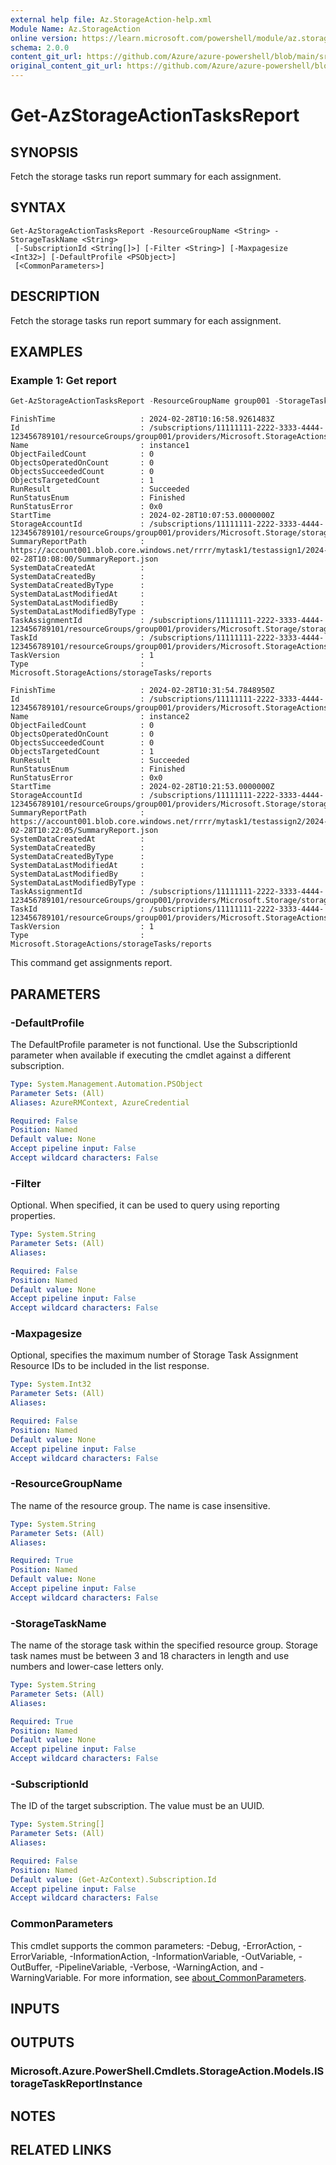 ```yaml
---
external help file: Az.StorageAction-help.xml
Module Name: Az.StorageAction
online version: https://learn.microsoft.com/powershell/module/az.storageaction/get-azstorageactiontasksreport
schema: 2.0.0
content_git_url: https://github.com/Azure/azure-powershell/blob/main/src/StorageAction/StorageAction/help/Get-AzStorageActionTasksReport.md
original_content_git_url: https://github.com/Azure/azure-powershell/blob/main/src/StorageAction/StorageAction/help/Get-AzStorageActionTasksReport.md
---
```


# Get-AzStorageActionTasksReport

## SYNOPSIS
Fetch the storage tasks run report summary for each assignment.

## SYNTAX

```
Get-AzStorageActionTasksReport -ResourceGroupName <String> -StorageTaskName <String>
 [-SubscriptionId <String[]>] [-Filter <String>] [-Maxpagesize <Int32>] [-DefaultProfile <PSObject>]
 [<CommonParameters>]
```

## DESCRIPTION
Fetch the storage tasks run report summary for each assignment.

## EXAMPLES

### Example 1: Get report
```powershell
Get-AzStorageActionTasksReport -ResourceGroupName group001 -StorageTaskName mytask1 | Format-List
```

```output
FinishTime                   : 2024-02-28T10:16:58.9261483Z
Id                           : /subscriptions/11111111-2222-3333-4444-123456789101/resourceGroups/group001/providers/Microsoft.StorageActions/storageTasks/mytask1/reports/instance1
Name                         : instance1
ObjectFailedCount            : 0
ObjectsOperatedOnCount       : 0
ObjectsSucceededCount        : 0
ObjectsTargetedCount         : 1
RunResult                    : Succeeded
RunStatusEnum                : Finished
RunStatusError               : 0x0
StartTime                    : 2024-02-28T10:07:53.0000000Z
StorageAccountId             : /subscriptions/11111111-2222-3333-4444-123456789101/resourceGroups/group001/providers/Microsoft.Storage/storageAccounts/account001
SummaryReportPath            : https://account001.blob.core.windows.net/rrrr/mytask1/testassign1/2024-02-28T10:08:00/SummaryReport.json
SystemDataCreatedAt          : 
SystemDataCreatedBy          : 
SystemDataCreatedByType      : 
SystemDataLastModifiedAt     : 
SystemDataLastModifiedBy     : 
SystemDataLastModifiedByType : 
TaskAssignmentId             : /subscriptions/11111111-2222-3333-4444-123456789101/resourceGroups/group001/providers/Microsoft.Storage/storageAccounts/account001/storageTaskAssignments/testassign1
TaskId                       : /subscriptions/11111111-2222-3333-4444-123456789101/resourceGroups/group001/providers/Microsoft.StorageActions/storageTasks/mytask1 
TaskVersion                  : 1
Type                         : Microsoft.StorageActions/storageTasks/reports

FinishTime                   : 2024-02-28T10:31:54.7848950Z
Id                           : /subscriptions/11111111-2222-3333-4444-123456789101/resourceGroups/group001/providers/Microsoft.StorageActions/storageTasks/mytask1/reports/instance2
Name                         : instance2
ObjectFailedCount            : 0
ObjectsOperatedOnCount       : 0
ObjectsSucceededCount        : 0
ObjectsTargetedCount         : 1
RunResult                    : Succeeded
RunStatusEnum                : Finished
RunStatusError               : 0x0
StartTime                    : 2024-02-28T10:21:53.0000000Z
StorageAccountId             : /subscriptions/11111111-2222-3333-4444-123456789101/resourceGroups/group001/providers/Microsoft.Storage/storageAccounts/account001
SummaryReportPath            : https://account001.blob.core.windows.net/rrrr/mytask1/testassign2/2024-02-28T10:22:05/SummaryReport.json
SystemDataCreatedAt          : 
SystemDataCreatedBy          : 
SystemDataCreatedByType      : 
SystemDataLastModifiedAt     : 
SystemDataLastModifiedBy     : 
SystemDataLastModifiedByType : 
TaskAssignmentId             : /subscriptions/11111111-2222-3333-4444-123456789101/resourceGroups/group001/providers/Microsoft.Storage/storageAccounts/account001/storageTaskAssignments/testassign2
TaskId                       : /subscriptions/11111111-2222-3333-4444-123456789101/resourceGroups/group001/providers/Microsoft.StorageActions/storageTasks/mytask1 
TaskVersion                  : 1
Type                         : Microsoft.StorageActions/storageTasks/reports
```

This command get assignments report.

## PARAMETERS

### -DefaultProfile
The DefaultProfile parameter is not functional.
Use the SubscriptionId parameter when available if executing the cmdlet against a different subscription.

```yaml
Type: System.Management.Automation.PSObject
Parameter Sets: (All)
Aliases: AzureRMContext, AzureCredential

Required: False
Position: Named
Default value: None
Accept pipeline input: False
Accept wildcard characters: False
```

### -Filter
Optional.
When specified, it can be used to query using reporting properties.

```yaml
Type: System.String
Parameter Sets: (All)
Aliases:

Required: False
Position: Named
Default value: None
Accept pipeline input: False
Accept wildcard characters: False
```

### -Maxpagesize
Optional, specifies the maximum number of Storage Task Assignment Resource IDs to be included in the list response.

```yaml
Type: System.Int32
Parameter Sets: (All)
Aliases:

Required: False
Position: Named
Default value: None
Accept pipeline input: False
Accept wildcard characters: False
```

### -ResourceGroupName
The name of the resource group.
The name is case insensitive.

```yaml
Type: System.String
Parameter Sets: (All)
Aliases:

Required: True
Position: Named
Default value: None
Accept pipeline input: False
Accept wildcard characters: False
```

### -StorageTaskName
The name of the storage task within the specified resource group.
Storage task names must be between 3 and 18 characters in length and use numbers and lower-case letters only.

```yaml
Type: System.String
Parameter Sets: (All)
Aliases:

Required: True
Position: Named
Default value: None
Accept pipeline input: False
Accept wildcard characters: False
```

### -SubscriptionId
The ID of the target subscription.
The value must be an UUID.

```yaml
Type: System.String[]
Parameter Sets: (All)
Aliases:

Required: False
Position: Named
Default value: (Get-AzContext).Subscription.Id
Accept pipeline input: False
Accept wildcard characters: False
```

### CommonParameters
This cmdlet supports the common parameters: -Debug, -ErrorAction, -ErrorVariable, -InformationAction, -InformationVariable, -OutVariable, -OutBuffer, -PipelineVariable, -Verbose, -WarningAction, and -WarningVariable. For more information, see [about_CommonParameters](http://go.microsoft.com/fwlink/?LinkID=113216).

## INPUTS

## OUTPUTS

### Microsoft.Azure.PowerShell.Cmdlets.StorageAction.Models.IStorageTaskReportInstance

## NOTES

## RELATED LINKS
